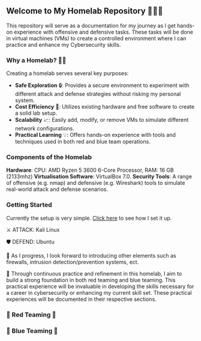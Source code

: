 
## Welcome to My Homelab Repository 👨🏾‍💻

This repository will serve as a documentation for my journey as I get hands-on experience with offensive and defensive tasks. These tasks will be done in virtual machines (VMs) to create a controlled environment where I can practice and enhance my Cybersecurity skills. 

### Why a Homelab? 🤔💭

Creating a homelab serves several key purposes:

- **Safe Exploration** 🔒: Provides a secure environment to experiment with different attack and defense strategies without risking my personal system.
- **Cost Efficiency** 💸: Utilizes existing hardware and free software to create a solid lab setup.
- **Scalability** 📈: Easily add, modify, or remove VMs to simulate different network configurations.
- **Practical Learning** 💡: Offers hands-on experience with tools and techniques used in both red and blue team operations.

### Components of the Homelab

**Hardware**: CPU: AMD Ryzen 5 3600 6-Core Processor, RAM: 16 GB (2133mhz)
**Virtualisation Software**: VirtualBox 7.0.
**Security Tools**: A range of offensive (e.g. nmap) and defensive (e.g. Wireshark) tools to simulate real-world attack and defense scenarios.

### Getting Started

Currently the setup is very simple. <a href="https://github.com/ishaan-7777/homelab/blob/main/setup/setup.md"> Click here</a> to see how I set it up.

⚔️ ATTACK: Kali Linux

🛡️ DEFEND: Ubuntu

🚀 As I progress, I look forward to introducing other elements such as firewalls, intrusion detection/prevention systems, ect.


🎯 Through continuous practice and refinement in this homelab, I aim to build a strong foundation in both red teaming and blue teaming. This practical experience will be invaluable in developing the skills necessary for a career in cybersecurity or enhancing my current skill set. These practical experiences will be documented in their respective sections.

### 🔴 Red Teaming 🔴



### 🔵 Blue Teaming 🔵
